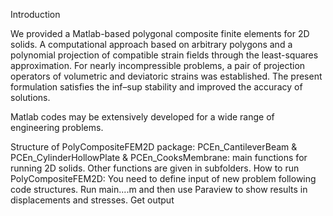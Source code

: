 Introduction

We provided a Matlab-based polygonal composite finite elements for 2D solids. 
A computational approach based on arbitrary polygons and a polynomial projection of compatible strain fields through the least-squares approximation. 
For nearly incompressible problems, a pair of projection operators of volumetric and deviatoric strains was established. 
The present formulation satisfies the inf–sup stability and improved the accuracy of solutions.

Matlab codes may be extensively developed for a wide range of engineering problems.

Structure of PolyCompositeFEM2D package: PCEn_CantileverBeam & PCEn_CylinderHollowPlate & PCEn_CooksMembrane: main functions for running 2D solids. 
Other functions are given in subfolders. How to run PolyCompositeFEM2D: You need to define input of new problem following code structures. 
Run main....m and then use Paraview to show results in displacements and stresses. Get output
